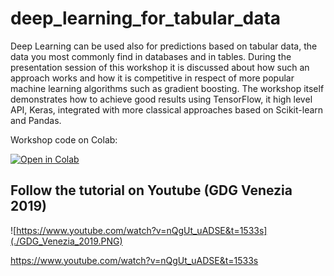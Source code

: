 # deep_learning_for_tabular_data

Deep Learning can be used also for predictions based on tabular data, the data you most commonly find in databases and in tables. During the presentation session of this workshop it is discussed about how such an approach works and how it is competitive in respect of more popular machine learning algorithms such as gradient boosting. The workshop itself demonstrates how to achieve good results using TensorFlow, it high level API, Keras, integrated with more classical approaches based on Scikit-learn and Pandas.

Workshop code on Colab:

[![Open in Colab](https://colab.research.google.com/assets/colab-badge.svg)](https://colab.research.google.com/github/lmassaron/deep_learning_for_tabular_data/blob/master/deep-learning-for-tabular-data.ipynb)

## Follow the tutorial on Youtube (GDG Venezia 2019)
![https://www.youtube.com/watch?v=nQgUt_uADSE&t=1533s](./GDG_Venezia_2019.PNG) 

https://www.youtube.com/watch?v=nQgUt_uADSE&t=1533s
